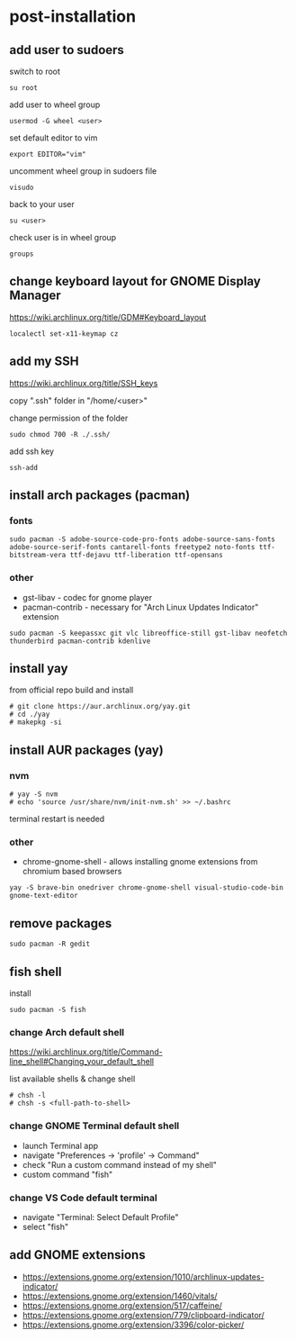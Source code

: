 # post-installation

## add user to sudoers

switch to root
```
su root
```

add user to wheel group
```
usermod -G wheel <user>
```

set default editor to vim
```
export EDITOR="vim"
```

uncomment wheel group in sudoers file
```
visudo
```

back to your user
```
su <user>
```

check user is in wheel group
```
groups
```

## change keyboard layout for GNOME Display Manager
https://wiki.archlinux.org/title/GDM#Keyboard_layout
```
localectl set-x11-keymap cz
```

## add my SSH
https://wiki.archlinux.org/title/SSH_keys

copy ".ssh" folder in "/home/\<user\>"

change permission of the folder
```
sudo chmod 700 -R ./.ssh/
```
add ssh key
```
ssh-add
```

## install arch packages (pacman)
### fonts
```
sudo pacman -S adobe-source-code-pro-fonts adobe-source-sans-fonts adobe-source-serif-fonts cantarell-fonts freetype2 noto-fonts ttf-bitstream-vera ttf-dejavu ttf-liberation ttf-opensans
```
### other
- gst-libav - codec for gnome player
- pacman-contrib - necessary for "Arch Linux Updates Indicator" extension
```
sudo pacman -S keepassxc git vlc libreoffice-still gst-libav neofetch thunderbird pacman-contrib kdenlive
```

## install yay

from official repo build and install
```
# git clone https://aur.archlinux.org/yay.git
# cd ./yay
# makepkg -si
```

## install AUR packages (yay)
### nvm
```
# yay -S nvm
# echo 'source /usr/share/nvm/init-nvm.sh' >> ~/.bashrc
```
terminal restart is needed
### other
- chrome-gnome-shell - allows installing gnome extensions from chromium based browsers
```
yay -S brave-bin onedriver chrome-gnome-shell visual-studio-code-bin gnome-text-editor
```

## remove packages
```
sudo pacman -R gedit
```

## fish shell
install
```
sudo pacman -S fish
```
### change Arch default shell

https://wiki.archlinux.org/title/Command-line_shell#Changing_your_default_shell

list available shells & change shell
```
# chsh -l
# chsh -s <full-path-to-shell>
```

### change GNOME Terminal default shell
- launch Terminal app 
- navigate "Preferences -> 'profile' -> Command"
- check "Run a custom command instead of my shell"
- custom command "fish"

### change VS Code default terminal
- navigate "Terminal: Select Default Profile"
- select "fish"

## add GNOME extensions
- https://extensions.gnome.org/extension/1010/archlinux-updates-indicator/
- https://extensions.gnome.org/extension/1460/vitals/
- https://extensions.gnome.org/extension/517/caffeine/
- https://extensions.gnome.org/extension/779/clipboard-indicator/
- https://extensions.gnome.org/extension/3396/color-picker/
